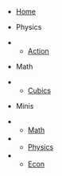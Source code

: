 - [Home](/)

- Physics
- - [Action](/phy/action.md)

- Math
- - [Cubics](/math/cubics.md)

- Minis
- - [Math](/mini/math.md)
- - [Physics](/mini/phy.md)
- - [Econ](/mini/eco.md)